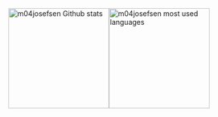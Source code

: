 <div style="display: flex;">
    <img alt="m04josefsen Github stats" src="https://github-readme-stats.vercel.app/api?username=m04josefsen&show_icons=true" style="height: 200px;">
    <img alt="m04josefsen most used languages" src="https://github-readme-stats.vercel.app/api/top-langs/?username=m04josefsen&layout=donut" style="height: 200px;">
</div>

